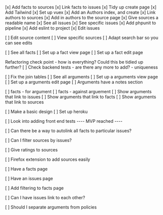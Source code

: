 [x] Add facts to sources
[x] Link facts to issues
[x] Tidy up create page
[x] Add Tailwind
[x] Set up vuex
[x] Add an Authors index, and create
[x] Link authors to sources
[x] Add in authors to the source page
[x] Give sources a readable name
[x] See all issues
[x] See specific issues
[x] Add phpunit to pipeline
[x] Add eslint to project
[x] Edit issues

[ ] Edit source content
[ ] View specific sources
[ ] Adapt search bar so you can see edits

[ ] See all facts
[ ] Set up a fact view page
[ ] Set up a fact edit page

Refactoring check point - how is everything? Could this be tidied up further?
[ ] Check backend tests - are there any more to add? - uniqueness

[ ] Fix the join tables
[ ] See all arguments
[ ] Set up a arguments view page
[ ] Set up a arguments edit page
[ ] Arguments have a notes section

[ ] facts - for argument
[ ] facts - against arguement
[ ] Show arguments that link to issues
[ ] Show arguments that link to facts
[ ] Show arguments that link to sources

[ ] Make a basic design
[ ] Set up heroku

[ ] Look into adding front end tests
---- MVP reached ----

[ ] Can there be a way to autolink all facts to particular issues?

[ ] Can I filter sources by issues?

[ ] Give ratings to sources

[ ] Firefox extension to add sources easily

[ ] Have a facts page

[ ] Have an issues page

[ ] Add filtering to facts page

[ ] Can I have issues link to each other?

[ ] Should I separate arguments from policies
